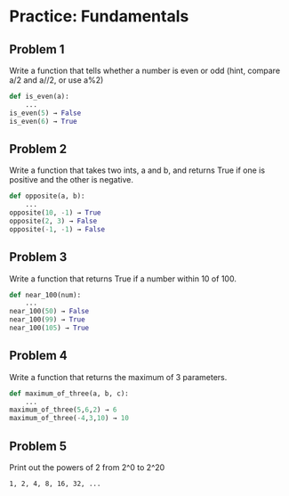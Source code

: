

# Practice: Fundamentals


## Problem 1

Write a function that tells whether a number is even or odd (hint, compare a/2 and a//2, or use a%2)

```python
def is_even(a):
    ...
is_even(5) → False
is_even(6) → True
```


## Problem 2

Write a function that takes two ints, a and b, and returns True if one is positive and the other is negative.

```python
def opposite(a, b):
    ...
opposite(10, -1) → True
opposite(2, 3) → False
opposite(-1, -1) → False
```

## Problem 3

Write a function that returns True if a number within 10 of 100.

```python
def near_100(num):
    ...
near_100(50) → False
near_100(99) → True
near_100(105) → True
```

## Problem 4

Write a function that returns the maximum of 3 parameters.

```python
def maximum_of_three(a, b, c):
    ...
maximum_of_three(5,6,2) → 6
maximum_of_three(-4,3,10) → 10
```

## Problem 5

Print out the powers of 2 from 2^0 to 2^20

`1, 2, 4, 8, 16, 32, ...`




